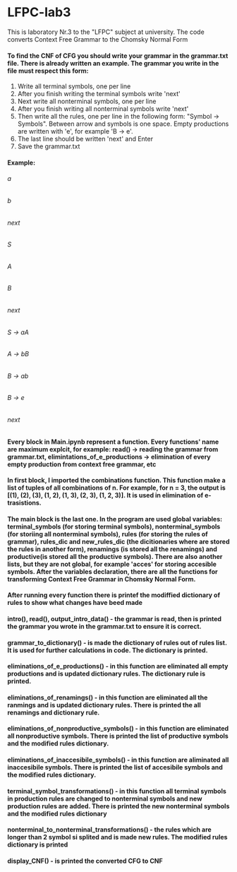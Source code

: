 # LFPC-lab3
This is laboratory Nr.3 to the "LFPC" subject at university. The code converts Context Free Grammar to the Chomsky Normal Form

#### To find the CNF of CFG you should write your grammar in the grammar.txt file. There is already written an example. The grammar you write in the file must respect this form:
1. Write all terminal symbols, one per line
2. After you finish writing the terminal symbols write 'next'
3. Next write all nonterminal symbols, one per line
4. After you finish writing all nonterminal symbols write 'next'
5. Then write all the rules, one per line in the following form: "Symbol -> Symbols". Between arrow and symbols is one space. Empty productions are written with 'e', for example 'B -> e'.
6. The last line should be written 'next' and Enter
7. Save the grammar.txt

#### Example:
###### a
###### b 
###### next
###### S
###### A
###### B
###### next
###### S -> aA
###### A -> bB
###### B -> ab
###### B -> e
###### next

#### Every block in Main.ipynb represent a function. Every functions' name are maximum explcit, for example: read() -> reading the grammar from grammar.txt, elimintations_of_e_productions -> elimination of every empty production from context free grammar, etc
#### In first block, I imported the combinations function. This function make a list of tuples of all combinations of n. For example, for n = 3, the output is [(1), (2), (3), (1, 2), (1, 3), (2, 3), (1, 2, 3)]. It is used in elimination of e-trasistions.
#### The main block is the last one. In the program are used global variables: terminal_symbols (for storing terminal symbols), nonterminal_symbols (for storiing all nonterminal symbols), rules (for storing the rules of grammar), rules_dic and new_rules_dic (the dicitionaries where are stored the rules in another form), renamings (is stored all the renamings) and productive(is stored all the productive symbols). There are also another lists, but they are not global, for example 'acces' for storing accesible symbols. After the variables declaration, there are all the functions for transforming Context Free Grammar in Chomsky Normal Form.
#### After running every function there is printef the modiffied dictionary of rules to show what changes have beed made
#### intro(), read(), output_intro_data() - the grammar is read, then is printed the grammar you wrote in the grammar.txt to ensure it is correct.
#### grammar_to_dictionary() - is made the dictionary of rules out of rules list. It is used for further calculations in code. The dictionary is printed.
#### eliminations_of_e_productions() - in this function are eliminated all empty productions and is updated dictionary rules. The dictionary rule is printed.
#### eliminations_of_renamings() - in this function are eliminated all the ranmings and is updated dictionary rules. There is printed the all renamings and dictionary rule.
#### eliminations_of_nonproductive_symbols() - in this function are eliminated all nonproductive symbols. There is printed the list of productive symbols and the modified rules dictionary.
#### eliminations_of_inaccesibile_symbols() - in this function are aliminated all inaccesibile symbols. There is printed the list of accesibile symbols and the modified rules dictionary.
#### terminal_symbol_transformations() - in this function all terminal symbols in production rules are changed to nonterminal symbols and new production rules are added. There is printed the new nonterminal symbols and the modified rules dictionary
#### nonterminal_to_nonterminal_transformations() - the rules which are longer than 2 symbol si splited and is made new rules. The modified rules dictionary is printed
#### display_CNF() - is printed the converted CFG to CNF
